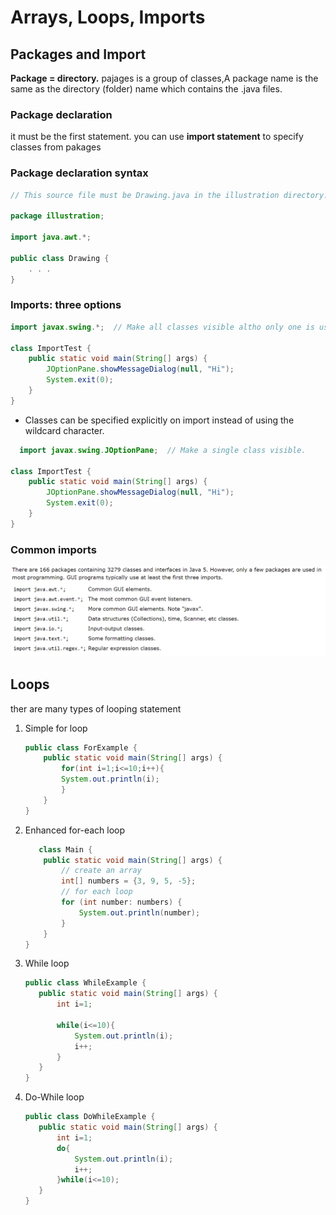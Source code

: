 # Arrays, Loops, Imports

## Packages and Import

**Package = directory.** pajages is a group of classes,A package name is the same as the directory (folder) name which contains the .java files.

### Package declaration

it must be the first statement.
you can use **import statement** to specify classes from pakages

### Package declaration syntax

```JAVA
// This source file must be Drawing.java in the illustration directory.

package illustration;

import java.awt.*;

public class Drawing {
    . . .
}
```

### Imports: three options

```JAVA
import javax.swing.*;  // Make all classes visible altho only one is used.

class ImportTest {
    public static void main(String[] args) {
        JOptionPane.showMessageDialog(null, "Hi");
        System.exit(0);
    }
}
```

- Classes can be specified explicitly on import instead of using the wildcard character.

```JAVA
  import javax.swing.JOptionPane;  // Make a single class visible.

class ImportTest {
    public static void main(String[] args) {
        JOptionPane.showMessageDialog(null, "Hi");
        System.exit(0);
    }
}
```

### Common imports

![imports](../img/imports.png)

## Loops

ther are many types of looping statement

1. Simple for loop

    ```JAVA
    public class ForExample {  
        public static void main(String[] args) {    
            for(int i=1;i<=10;i++){  
            System.out.println(i);  
            }  
        }  
    }
    ```

2. Enhanced for-each loop

    ```JAVA
       class Main {
        public static void main(String[] args) {
            // create an array
            int[] numbers = {3, 9, 5, -5};
            // for each loop 
            for (int number: numbers) {
                System.out.println(number);
            }
        }
    }
    ```

3. While loop

     ```JAVA
    public class WhileExample {
        public static void main(String[] args) {  
            int i=1;

            while(i<=10){  
                System.out.println(i);  
                i++;  
            }  
        }  
    } 
    ```

4. Do-While loop

     ```JAVA
    public class DoWhileExample {    
        public static void main(String[] args) {    
            int i=1;    
            do{    
                System.out.println(i);    
                i++;    
            }while(i<=10);    
        }    
    }
    ```
